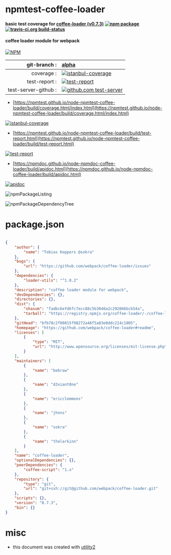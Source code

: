 # npmtest-coffee-loader

#### basic test coverage for  [coffee-loader (v0.7.3)](https://github.com/webpack/coffee-loader#readme)  [![npm package](https://img.shields.io/npm/v/npmtest-coffee-loader.svg?style=flat-square)](https://www.npmjs.org/package/npmtest-coffee-loader) [![travis-ci.org build-status](https://api.travis-ci.org/npmtest/node-npmtest-coffee-loader.svg)](https://travis-ci.org/npmtest/node-npmtest-coffee-loader)

#### coffee loader module for webpack

[![NPM](https://nodei.co/npm/coffee-loader.png?downloads=true&downloadRank=true&stars=true)](https://www.npmjs.com/package/coffee-loader)

| git-branch : | [alpha](https://github.com/npmtest/node-npmtest-coffee-loader/tree/alpha)|
|--:|:--|
| coverage : | [![istanbul-coverage](https://npmtest.github.io/node-npmtest-coffee-loader/build/coverage.badge.svg)](https://npmtest.github.io/node-npmtest-coffee-loader/build/coverage.html/index.html)|
| test-report : | [![test-report](https://npmtest.github.io/node-npmtest-coffee-loader/build/test-report.badge.svg)](https://npmtest.github.io/node-npmtest-coffee-loader/build/test-report.html)|
| test-server-github : | [![github.com test-server](https://npmtest.github.io/node-npmtest-coffee-loader/GitHub-Mark-32px.png)](https://npmtest.github.io/node-npmtest-coffee-loader/build/app/index.html) | | build-artifacts : | [![build-artifacts](https://npmtest.github.io/node-npmtest-coffee-loader/glyphicons_144_folder_open.png)](https://github.com/npmtest/node-npmtest-coffee-loader/tree/gh-pages/build)|

- [https://npmtest.github.io/node-npmtest-coffee-loader/build/coverage.html/index.html](https://npmtest.github.io/node-npmtest-coffee-loader/build/coverage.html/index.html)

[![istanbul-coverage](https://npmtest.github.io/node-npmtest-coffee-loader/build/screenCapture.buildCi.browser.%252Ftmp%252Fbuild%252Fcoverage.lib.html.png)](https://npmtest.github.io/node-npmtest-coffee-loader/build/coverage.html/index.html)

- [https://npmtest.github.io/node-npmtest-coffee-loader/build/test-report.html](https://npmtest.github.io/node-npmtest-coffee-loader/build/test-report.html)

[![test-report](https://npmtest.github.io/node-npmtest-coffee-loader/build/screenCapture.buildCi.browser.%252Ftmp%252Fbuild%252Ftest-report.html.png)](https://npmtest.github.io/node-npmtest-coffee-loader/build/test-report.html)

- [https://npmdoc.github.io/node-npmdoc-coffee-loader/build/apidoc.html](https://npmdoc.github.io/node-npmdoc-coffee-loader/build/apidoc.html)

[![apidoc](https://npmdoc.github.io/node-npmdoc-coffee-loader/build/screenCapture.buildCi.browser.%252Ftmp%252Fbuild%252Fapidoc.html.png)](https://npmdoc.github.io/node-npmdoc-coffee-loader/build/apidoc.html)

![npmPackageListing](https://npmtest.github.io/node-npmtest-coffee-loader/build/screenCapture.npmPackageListing.svg)

![npmPackageDependencyTree](https://npmtest.github.io/node-npmtest-coffee-loader/build/screenCapture.npmPackageDependencyTree.svg)



# package.json

```json

{
    "author": {
        "name": "Tobias Koppers @sokra"
    },
    "bugs": {
        "url": "https://github.com/webpack/coffee-loader/issues"
    },
    "dependencies": {
        "loader-utils": "^1.0.2"
    },
    "description": "coffee loader module for webpack",
    "devDependencies": {},
    "directories": {},
    "dist": {
        "shasum": "fadbc6efd6fc7ecc88c5b3046a2c292066bcb54a",
        "tarball": "https://registry.npmjs.org/coffee-loader/-/coffee-loader-0.7.3.tgz"
    },
    "gitHead": "bfb78c2f00815f98272a46f5a83e0ddc214c1005",
    "homepage": "https://github.com/webpack/coffee-loader#readme",
    "licenses": [
        {
            "type": "MIT",
            "url": "http://www.opensource.org/licenses/mit-license.php"
        }
    ],
    "maintainers": [
        {
            "name": "bebraw"
        },
        {
            "name": "d3viant0ne"
        },
        {
            "name": "ericclemmons"
        },
        {
            "name": "jhnns"
        },
        {
            "name": "sokra"
        },
        {
            "name": "thelarkinn"
        }
    ],
    "name": "coffee-loader",
    "optionalDependencies": {},
    "peerDependencies": {
        "coffee-script": "1.x"
    },
    "repository": {
        "type": "git",
        "url": "git+ssh://git@github.com/webpack/coffee-loader.git"
    },
    "scripts": {},
    "version": "0.7.3",
    "bin": {}
}
```



# misc
- this document was created with [utility2](https://github.com/kaizhu256/node-utility2)
